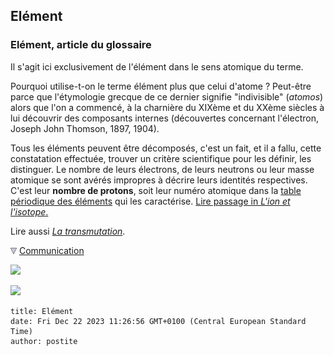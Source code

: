 ## Elément
### Elément, article du glossaire
 Il s'agit ici exclusivement de l'élément dans le sens atomique du terme.

Pourquoi utilise-t-on le terme élément plus que celui d'atome ? Peut-être parce que l'étymologie grecque de ce dernier signifie "indivisible" (_atomos_) alors que l'on a commencé, à la charnière du XIXème et du XXème siècles à lui découvrir des composants internes (découvertes concernant l'électron, Joseph John Thomson, 1897, 1904).

Tous les éléments peuvent être décomposés, c'est un fait, et il a fallu, cette constatation effectuée, trouver un critère scientifique pour les définir, les distinguer. Le nombre de leurs électrons, de leurs neutrons ou leur masse atomique se sont avérés impropres à décrire leurs identités respectives. C'est leur **nombre de protons**, soit leur numéro atomique dans la [table périodique des éléments](annexe1.html) qui les caractérise. [Lire passage in _L'ion et l'isotope_.](ion.html#isotopeinion)

Lire aussi _[La transmutation](transmutation.html)_.



![](images/flechebas.gif) [Communication](http://www.artrealite.com/annonceurs.htm) 

[![](https://cbonvin.fr/sites/regie.artrealite.com/visuels/campagne1.png)](index-2.html#20131014)

![](https://cbonvin.fr/sites/regie.artrealite.com/visuels/campagne2.png)
```
title: Elément
date: Fri Dec 22 2023 11:26:56 GMT+0100 (Central European Standard Time)
author: postite
```
